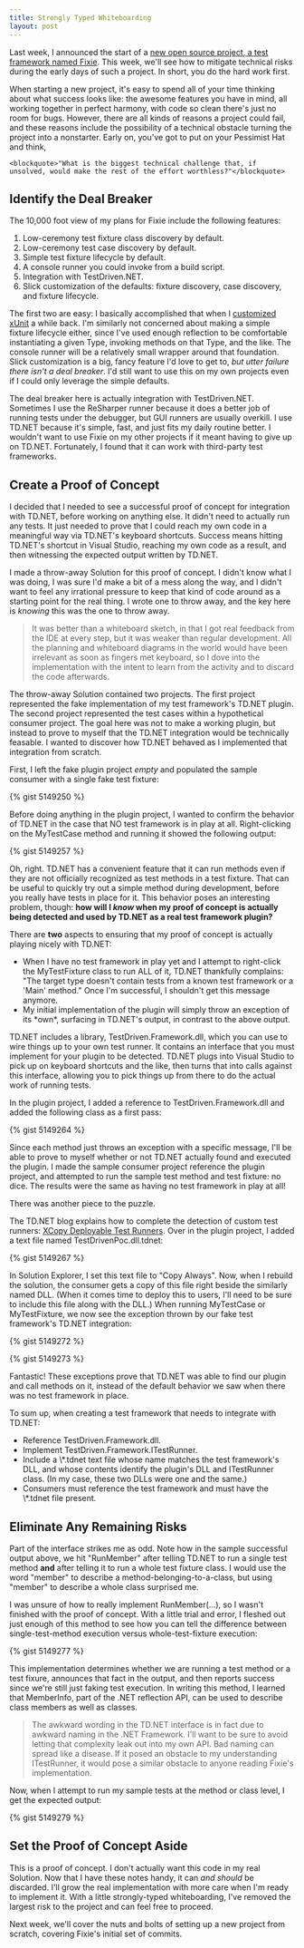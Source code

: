 ```yaml
---
title: Strongly Typed Whiteboarding
layout: post
---
```


Last week, I announced the start of a [new open source project, a test framework named Fixie](http://www.headspring.com/patrick/insufficiently-round-wheels/).  This week, we'll see how to mitigate technical risks during the early days of such a project.  In short, you do the hard work first.

When starting a new project, it's easy to spend all of your time thinking about what success looks like: the awesome features you have in mind, all working together in perfect harmony, with code so clean there's just no room for bugs.  However, there are all kinds of reasons a project could fail, and these reasons include the possibility of a technical obstacle turning the project into a nonstarter.  Early on, you've got to put on your Pessimist Hat and think,

    <blockquote>"What is the biggest technical challenge that, if unsolved, would make the rest of the effort worthless?"</blockquote>

## Identify the Deal Breaker

The 10,000 foot view of my plans for Fixie include the following features:
<ol>
<li>Low-ceremony test fixture class discovery by default.</li>
<li>Low-ceremony test case discovery by default.</li>
<li>Simple test fixture lifecycle by default.</li>
<li>A console runner you could invoke from a build script.</li>
<li>Integration with TestDriven.NET.</li>
<li>Slick customization of the defaults: fixture discovery, case discovery, and fixture lifecycle.</li>
</ol>

The first two are easy: I basically accomplished that when I [customized xUnit](http://www.headspring.com/patrick/low-ceremony-xunit/) a while back.  I'm similarly not concerned about making a simple fixture lifecycle either, since I've used enough reflection to be comfortable instantiating a given Type, invoking methods on that Type, and the like.  The console runner will be a relatively small wrapper around that foundation.  Slick customization is a big, fancy feature I'd love to get to, *but utter failure there isn't a deal breaker*.  I'd still want to use this on my own projects even if I could only leverage the simple defaults.

The deal breaker here is actually integration with TestDriven.NET.  Sometimes I use the ReSharper runner because it does a better job of running tests under the debugger, but GUI runners are usually overkill.  I use TD.NET because it's simple, fast, and just fits my daily routine better.  I wouldn't want to use Fixie on my other projects if it meant having to give up on TD.NET.  Fortunately, I found that it can work with third-party test frameworks.

## Create a Proof of Concept

I decided that I needed to see a successful proof of concept for integration with TD.NET, before working on anything else.  It didn't need to actually run any tests.  It just needed to prove that I could reach my own code in a meaningful way via TD.NET's keyboard shortcuts.  Success means hitting TD.NET's shortcut in Visual Studio, reaching my own code as a result, and then witnessing the expected output written by TD.NET.

I made a throw-away Solution for this proof of concept.  I didn't know what I was doing, I was sure I'd make a bit of a mess along the way, and I didn't want to feel any irrational pressure to keep that kind of code around as a starting point for the real thing.  I wrote one to throw away, and the key here is *knowing* this was the one to throw away.

<blockquote>It was better than a whiteboard sketch, in that I got real feedback from the IDE at every step, but it was weaker than regular development.  All the planning and whiteboard diagrams in the world would have been irrelevant as soon as fingers met keyboard, so I dove into the implementation with the intent to learn from the activity and to discard the code afterwards.</blockquote>

The throw-away Solution contained two projects.  The first project represented the fake implementation of my test framework's TD.NET plugin.  The second project represented the test cases within a hypothetical consumer project.  The goal here was not to make a working plugin, but instead to prove to myself that the TD.NET integration would be technically feasable.  I wanted to discover how TD.NET behaved as I implemented that integration from scratch.

First, I left the fake plugin project *empty* and populated the sample consumer with a single fake test fixture:

{% gist 5149250 %}

Before doing anything in the plugin project, I wanted to confirm the behavior of TD.NET in the case that NO test framework is in play at all.  Right-clicking on the MyTestCase method and running it showed the following output:

{% gist 5149257 %}

Oh, right.  TD.NET has a convenient feature that it can run methods even if they are not officially recognized as test methods in a test fixture.  That can be useful to quickly try out a simple method during development, before you really have tests in place for it.  This behavior poses an interesting problem, though: **how will I *know* when my proof of concept is actually being detected and used by TD.NET as a real test framework plugin?**

There are **two** aspects to ensuring that my proof of concept is actually playing nicely with TD.NET:
<ul>
    <li>When I have no test framework in play yet and I attempt to right-click the MyTestFixture class to run ALL of it, TD.NET thankfully complains: "The target type doesn't contain tests from a known test framework or a 'Main' method."  Once I'm successful, I shouldn't get this message anymore.</li>
    <li>My initial implementation of the plugin will simply throw an exception of its *own*, surfacing in TD.NET's output, in contrast to the above output.</li>
</ul>

TD.NET includes a library, TestDriven.Framework.dll, which you can use to wire things up to your own test runner.  It contains an interface that you must implement for your plugin to be detected.  TD.NET plugs into Visual Studio to pick up on keyboard shortcuts and the like, then turns that into calls against this interface, allowing you to pick things up from there to do the actual work of running tests.

In the plugin project, I added a reference to TestDriven.Framework.dll and added the following class as a first pass:

{% gist 5149264 %}

Since each method just throws an exception with a specific message, I'll be able to prove to myself whether or not TD.NET actually found and executed the plugin.  I made the sample consumer project reference the plugin project, and attempted to run the sample test method and test fixture: no dice.  The results were the same as having no test framework in play at all!

There was another piece to the puzzle.

The TD.NET blog explains how to complete the detection of custom test runners: [XCopy Deployable Test Runners](http://weblogs.asp.net/nunitaddin/archive/2009/11/05/testdriven-net-2-24-xcopy-deployable-test-runners.aspx).  Over in the plugin project, I added a text file named TestDrivenPoc.dll.tdnet:

{% gist 5149267 %}

In Solution Explorer, I set this text file to "Copy Always".  Now, when I rebuild the solution, the consumer gets a copy of this file right beside the similarly named DLL.  (When it comes time to deploy this to users, I'll need to be sure to include this file along with the DLL.)  When running MyTestCase or MyTestFixture, we now see the exception thrown by our fake test framework's TD.NET integration:

{% gist 5149272 %}

{% gist 5149273 %}

Fantastic!  These exceptions prove that TD.NET was able to find our plugin and call methods on it, instead of the default behavior we saw when there was no test framework in place.

To sum up, when creating a test framework that needs to integrate with TD.NET:
<ul>
    <li>Reference TestDriven.Framework.dll.</li>
    <li>Implement TestDriven.Framework.ITestRunner.</li>
    <li>Include a \*.tdnet text file whose name matches the test framework's DLL, and whose contents identify the plugin's DLL and ITestRunner class. (In my case, these two DLLs were one and the same.)</li>
    <li>Consumers must reference the test framework and must have the \*.tdnet file present.</li>
</ul>

## Eliminate Any Remaining Risks

Part of the interface strikes me as odd.  Note how in the sample successful output above, we hit "RunMember" after telling TD.NET to run a single test method **and** after telling it to run a whole test fixture class.  I would use the word "member" to describe a method-belonging-to-a-class, but using "member" to describe a whole class surprised me.

I was unsure of how to really implement RunMember(...), so I wasn't finished with the proof of concept.  With a little trial and error, I fleshed out just enough of this method to see how you can tell the difference between single-test-method execution versus whole-test-fixture execution:

{% gist 5149277 %}

This implementation determines whether we are running a test method or a test fixure, announces that fact in the output, and then reports success since we're still just faking test execution.  In writing this method, I learned that MemberInfo, part of the .NET reflection API, can be used to describe class members as well as classes.

<blockquote>The awkward wording in the TD.NET interface is in fact due to awkward naming in the .NET Framework.  I'll want to be sure to avoid letting that complexity leak out into my own API.  Bad naming can spread like a disease.  If it posed an obstacle to my understanding ITestRunner, it would pose a similar obstacle to anyone reading Fixie's implementation.</blockquote>

Now, when I attempt to run my sample tests at the method or class level, I get the expected output:

{% gist 5149279 %}

## Set the Proof of Concept Aside

This is a proof of concept.  I don't actually want this code in my real Solution.  Now that I have these notes handy, it can *and should* be discarded.  I'll grow the real implementation with more care when I'm ready to implement it.  With a little strongly-typed whiteboarding, I've removed the largest risk to the project and can feel free to proceed.

Next week, we'll cover the nuts and bolts of setting up a new project from scratch, covering Fixie's initial set of commits.